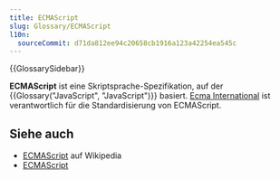 ```yaml
---
title: ECMAScript
slug: Glossary/ECMAScript
l10n:
  sourceCommit: d71da812ee94c20658cb1916a123a42254ea545c
---
```


{{GlossarySidebar}}

**ECMAScript** ist eine Skriptsprache-Spezifikation, auf der {{Glossary("JavaScript", "JavaScript")}} basiert. [Ecma International](https://ecma-international.org/) ist verantwortlich für die Standardisierung von ECMAScript.

## Siehe auch

- [ECMAScript](https://en.wikipedia.org/wiki/ECMAScript) auf Wikipedia
- [ECMAScript](https://ecma-international.org/publications-and-standards/standards/ecma-262/)
